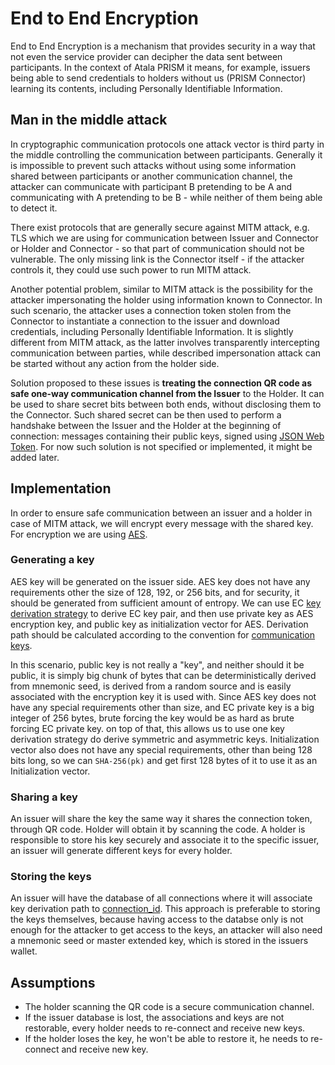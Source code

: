 # End to End Encryption

End to End Encryption is a mechanism that provides security in a way that not even the service provider can decipher the data sent between participants. 
In the context of Atala PRISM it means, for example, issuers being able to send credentials to holders without us (PRISM Connector) learning its contents, including Personally Identifiable Information.


## Man in the middle attack

In cryptographic communication protocols one attack vector is third party in the middle controlling the communication between participants. 
Generally it is impossible to prevent such attacks without using some information shared between participants or another communication channel,
the attacker can communicate with participant B pretending to be A and communicating with A pretending to be B - while neither of them being able to detect it.

There exist protocols that are generally secure against MITM attack, e.g. TLS which we are using for communication between Issuer and Connector or Holder and Connector - so that part of communication should not be vulnerable.
The only missing link is the Connector itself - if the attacker controls it, they could use such power to run MITM attack.

Another potential problem, similar to MITM attack is the possibility for the attacker impersonating the holder using information known to Connector.
In such scenario, the attacker uses a connection token stolen from the Connector to instantiate a connection to the issuer and download credentials, including Personally Identifiable Information.
It is slightly different from MITM attack, as the latter involves transparently intercepting communication between parties, while described impersonation attack can be started without any action from the holder side.

Solution proposed to these issues is **treating the connection QR code as safe one-way communication channel from the Issuer** to the Holder. It can be used to share secret bits between both ends, without disclosing them to the Connector. Such shared secret can be then used to perform a handshake between the Issuer and the Holder at the beginning of connection: messages containing their public keys, signed using [JSON Web Token](https://en.wikipedia.org/wiki/JSON_Web_Token). For now such solution is not specified or implemented, it might be added later.

## Implementation

In order to ensure safe communication between an issuer and a holder in case of MITM attack, we will encrypt every message with the shared key.
For encryption we are using [AES](https://en.wikipedia.org/wiki/Advanced_Encryption_Standard).

### Generating a key

AES key will be generated on the issuer side. AES key does not have any requirements other the size of 128, 192, or 256 bits, and for security, it should be generated
from sufficient amount of entropy. We can use EC [key derivation strategy](../protocol/key-derivation.md#generation-process) to derive EC key pair, and then use private key as AES encryption key, and public key as initialization vector for AES.
Derivation path should be calculated according to the convention for [communication keys](../protocol/key-derivation.md#the-paths-used-in-our-protocol).

In this scenario, public key is not really a "key", and neither should it be public, it is simply big chunk of bytes that can be deterministically derived from mnemonic seed, is derived from a random source and is easily associated with the encryption key it is used with.
Since AES key does not have any special requirements other than size, and EC private key is a big integer of 256 bytes, brute forcing the key would be as hard as brute forcing EC private key.
on top of that, this allows us to use one key derivation strategy do derive symmetric and asymmetric keys. Initialization vector also does not have any special requirements, other than being 128 bits long, so we can `SHA-256(pk)` and get first 128 bytes of it to use it as an Initialization vector.


### Sharing a key

An issuer will share the key the same way it shares the connection token, through QR code. Holder will obtain it by scanning the code.
A holder is responsible to store his key securely and associate it to the specific issuer, an issuer will generate different keys for every holder.

### Storing the keys

An issuer will have the database of all connections where it will associate key derivation path to [connection_id](https://github.com/input-output-hk/atala-prism-sdk/blob/003aca61418c89defad85a8b2daca97efee29a3f/protosLib/src/main/proto/connector_models.proto#L73).
This approach is preferable to storing the keys themselves, because having access to the databse only is not enough for the attacker to get access to the keys, an attacker will also need a mnemonic seed or master extended key, which is stored in the issuers wallet.


## Assumptions

* The holder scanning the QR code is a secure communication channel.
* If the issuer database is lost, the associations and keys are not restorable, every holder needs to re-connect and receive new keys.
* If the holder loses the key, he won't be able to restore it, he needs to re-connect and receive new key.


